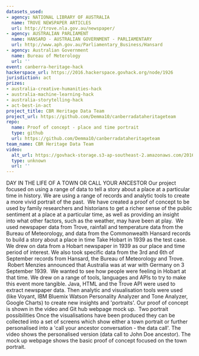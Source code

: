 ```yaml
---
datasets_used:
- agency: NATIONAL LIBRARY OF AUSTRALIA
  name: TROVE NEWSPAPER ARTICLES
  url: http://trove.nla.gov.au/newspaper/
- agency: AUSTRALIAN PARLIAMENT
  name: HANSARD - AUSTRALIAN GOVERNMENT - PARLIAMENTARY
  url: http://www.aph.gov.au/Parliamentary_Business/Hansard
- agency: Australian Government
  name: Bureau of Meterology
  url: ''
event: canberra-heritage-hack
hackerspace_url: https://2016.hackerspace.govhack.org/node/1926
jurisdiction: act
prizes:
- australia-creative-humanities-hack
- australia-machine-learning-hack
- australia-storytelling-hack
- act-best-in-act
project_title: CBR Heritage Data Team
project_url: https://github.com/Demma10/canberradataheritageteam
repo:
  name: Proof of concept - place and time portrait
  type: github
  url: https://github.com/Demma10/canberradataheritageteam
team_name: CBR Heritage Data Team
video:
  alt_url: https://govhack-storage.s3-ap-southeast-2.amazonaws.com/2016/2016GOVHACK%20CBR%20HD%20TEAM.mp4
  type: unknown
  url: ''
---
```


DAY IN THE LIFE OF A TOWN OR CALL YOUR ANCESTOR
Our project focused on using a range of data to tell a story about a place at a particular time in history. We are using a range of records and analytic tools to create a more vivid portrait of the past. 
We have created a proof of concept to be used by family researchers and historians to get a richer sense of the public sentiment at a place at a particular time, as well as providing an insight into what other factors, such as the weather, may have been at play.  We used newspaper data from Trove, rainfall and temperature data from the Bureau of Meteorology, and data from the Commonwealth Hansard records to build a story about a place in time
Take Hobart in 1939 as the test case. 
We drew on data from a Hobart newspaper in 1939 as our place and time period of interest. We also took specific data from the 3rd and 6th of September records from Hansard, the Bureau of Meteorology and Trove.  Robert Menzies announced that Australia was at war with Germany on 3 September 1939.  We wanted to see how people were feeling in Hobart at that time. We drew on a range of tools, languages and APIs to try to make this event more tangible. Java, HTML and the Trove API were used to extract newspaper data. Then analytic and visualisation tools were used (like Voyant, IBM Bluemix Watson Personality Analyzer and Tone Analyzer, Google Charts) to create new insights and 'portraits'. Our proof of concept is shown in the video and Git hub webpage mock up. 
Two portrait possibilities
Once the visualisations have been produced they can be collected into a set of screens which show either a town portrait or further personalised into a 'call your ancestor conversation - the data call'. The video shows the personalised version (data call to John Doe ancestor). The mock up webpage shows the basic proof of concept focused on the town portrait. 
 
​​​​​​​